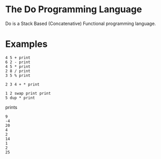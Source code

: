 # The Do Programming Language

Do is a Stack Based (Concatenative) Functional programming language.

# Examples

```
4 5 + print
6 2 - print
4 5 * print
2 8 / print
3 5 % print

2 3 4 + * print

1 2 swap print print
5 dup * print
```
prints
```
9
-4
20
4
2
14
1
2
25
```